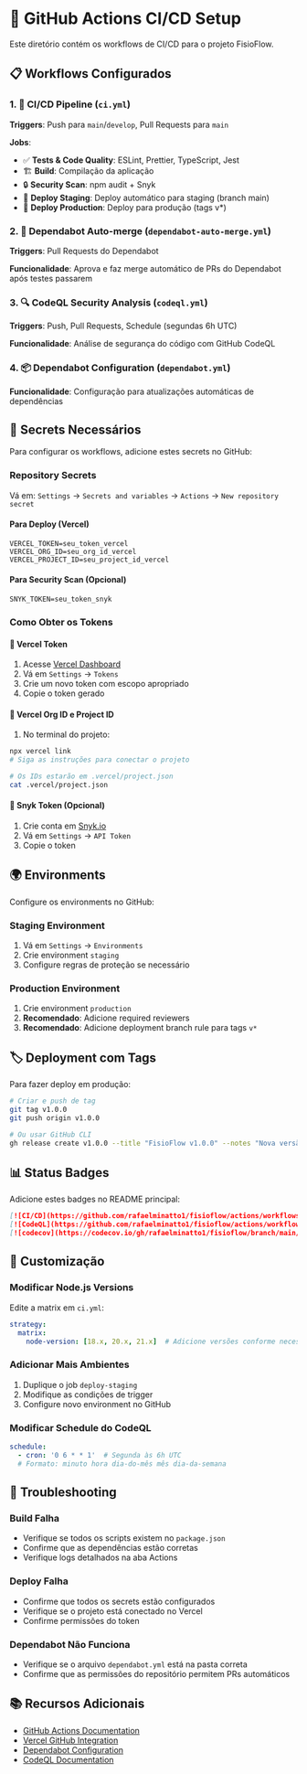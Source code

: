 # 🚀 GitHub Actions CI/CD Setup

Este diretório contém os workflows de CI/CD para o projeto FisioFlow.

## 📋 Workflows Configurados

### 1. 🧪 CI/CD Pipeline (`ci.yml`)
**Triggers**: Push para `main`/`develop`, Pull Requests para `main`

**Jobs**:
- ✅ **Tests & Code Quality**: ESLint, Prettier, TypeScript, Jest
- 🏗️ **Build**: Compilação da aplicação
- 🔒 **Security Scan**: npm audit + Snyk
- 🚀 **Deploy Staging**: Deploy automático para staging (branch main)
- 🌟 **Deploy Production**: Deploy para produção (tags v*)

### 2. 🤖 Dependabot Auto-merge (`dependabot-auto-merge.yml`)
**Triggers**: Pull Requests do Dependabot

**Funcionalidade**: Aprova e faz merge automático de PRs do Dependabot após testes passarem

### 3. 🔍 CodeQL Security Analysis (`codeql.yml`)
**Triggers**: Push, Pull Requests, Schedule (segundas 6h UTC)

**Funcionalidade**: Análise de segurança do código com GitHub CodeQL

### 4. 📦 Dependabot Configuration (`dependabot.yml`)
**Funcionalidade**: Configuração para atualizações automáticas de dependências

## 🔐 Secrets Necessários

Para configurar os workflows, adicione estes secrets no GitHub:

### Repository Secrets
Vá em: `Settings` → `Secrets and variables` → `Actions` → `New repository secret`

#### Para Deploy (Vercel)
```
VERCEL_TOKEN=seu_token_vercel
VERCEL_ORG_ID=seu_org_id_vercel
VERCEL_PROJECT_ID=seu_project_id_vercel
```

#### Para Security Scan (Opcional)
```
SNYK_TOKEN=seu_token_snyk
```

### Como Obter os Tokens

#### 🔹 Vercel Token
1. Acesse [Vercel Dashboard](https://vercel.com/dashboard)
2. Vá em `Settings` → `Tokens`
3. Crie um novo token com escopo apropriado
4. Copie o token gerado

#### 🔹 Vercel Org ID e Project ID
1. No terminal do projeto:
```bash
npx vercel link
# Siga as instruções para conectar o projeto

# Os IDs estarão em .vercel/project.json
cat .vercel/project.json
```

#### 🔹 Snyk Token (Opcional)
1. Crie conta em [Snyk.io](https://snyk.io)
2. Vá em `Settings` → `API Token`
3. Copie o token

## 🌍 Environments

Configure os environments no GitHub:

### Staging Environment
1. Vá em `Settings` → `Environments`
2. Crie environment `staging`
3. Configure regras de proteção se necessário

### Production Environment
1. Crie environment `production`
2. **Recomendado**: Adicione required reviewers
3. **Recomendado**: Adicione deployment branch rule para tags `v*`

## 🏷️ Deployment com Tags

Para fazer deploy em produção:

```bash
# Criar e push de tag
git tag v1.0.0
git push origin v1.0.0

# Ou usar GitHub CLI
gh release create v1.0.0 --title "FisioFlow v1.0.0" --notes "Nova versão com funcionalidades X, Y, Z"
```

## 📊 Status Badges

Adicione estes badges no README principal:

```markdown
[![CI/CD](https://github.com/rafaelminatto1/fisioflow/actions/workflows/ci.yml/badge.svg)](https://github.com/rafaelminatto1/fisioflow/actions/workflows/ci.yml)
[![CodeQL](https://github.com/rafaelminatto1/fisioflow/actions/workflows/codeql.yml/badge.svg)](https://github.com/rafaelminatto1/fisioflow/actions/workflows/codeql.yml)
[![codecov](https://codecov.io/gh/rafaelminatto1/fisioflow/branch/main/graph/badge.svg)](https://codecov.io/gh/rafaelminatto1/fisioflow)
```

## 🔧 Customização

### Modificar Node.js Versions
Edite a matrix em `ci.yml`:
```yaml
strategy:
  matrix:
    node-version: [18.x, 20.x, 21.x]  # Adicione versões conforme necessário
```

### Adicionar Mais Ambientes
1. Duplique o job `deploy-staging`
2. Modifique as condições de trigger
3. Configure novo environment no GitHub

### Modificar Schedule do CodeQL
```yaml
schedule:
  - cron: '0 6 * * 1'  # Segunda às 6h UTC
  # Formato: minuto hora dia-do-mês mês dia-da-semana
```

## 🚨 Troubleshooting

### Build Falha
- Verifique se todos os scripts existem no `package.json`
- Confirme que as dependências estão corretas
- Verifique logs detalhados na aba Actions

### Deploy Falha
- Confirme que todos os secrets estão configurados
- Verifique se o projeto está conectado no Vercel
- Confirme permissões do token

### Dependabot Não Funciona
- Verifique se o arquivo `dependabot.yml` está na pasta correta
- Confirme que as permissões do repositório permitem PRs automáticos

## 📚 Recursos Adicionais

- [GitHub Actions Documentation](https://docs.github.com/en/actions)
- [Vercel GitHub Integration](https://vercel.com/docs/concepts/git/vercel-for-github)
- [Dependabot Configuration](https://docs.github.com/en/code-security/dependabot/dependabot-version-updates/configuration-options-for-the-dependabot.yml-file)
- [CodeQL Documentation](https://docs.github.com/en/code-security/code-scanning/automatically-scanning-your-code-for-vulnerabilities-and-errors/about-code-scanning-with-codeql)